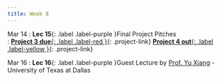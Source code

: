 ```yaml
---
title: Week 8
---
```

  
Mar 14
: **Lec 15**{: .label .label-purple }Final Project Pitches  
: [**Project 3 due**{: .label .label-red }](/CSCI5980-Spr23-DeepRob/projects/#project-3){: .project-link} [**Project 4 out**{: .label .label-yellow }](/CSCI5980-Spr23-DeepRob/projects/#project-4){: .project-link}

  <!-- : [📃 Related Papers](/CSCI5980-Spr23-DeepRob/papers/){:target="_blank"} -->


Mar 16
: **Lec 16**{: .label .label-purple }Guest Lecture by [Prof. Yu Xiang](https://yuxng.github.io/) - University of Texas at Dallas

<!-- : &nbsp;
  : [📃 Related Papers](/CSCI5980-Spr23-DeepRob/papers/#object-pose-geometry-sdf-implicit-surfaces){:target="_blank"}   -->
   <!-- : [3.1](#), [2.2](#), [2.3](#) -->

<!-- Feb 24
: **Dis 8**{: .label .label-blue }[Paper discussion: 3D Perception](#) -->
